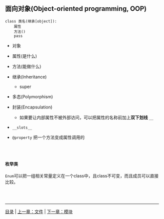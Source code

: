 ## 面向对象(Object-oriented programming, OOP)

```
class 类名(继承[object]):
    属性
    方法()
    pass
```

* 对象

* 属性(是什么)

* 方法(能做什么)

* 继承(Inheritance)
    * super
    
* 多态(Polymorphism)

* 封装(Encapsulation)
    * 如果要让内部属性不被外部访问，可以把属性的名称前加上**双下划线** `__`

* `__slots__`

* `@property` 把一个方法变成属性调用的

<br><br>


#### 枚举类

`Enum`可以把一组相关常量定义在一个class中，且class不可变，而且成员可以直接比较。

<br><br>

-----

[目录](https://github.com/ykqmain/Learning-Python-with-Git) | [上一章：文件](https://github.com/ykqmain/Learning-Python-with-Git/blob/master/text/4.md) | [下一章：模块](https://github.com/ykqmain/Learning-Python-with-Git/blob/master/text/6.md)
